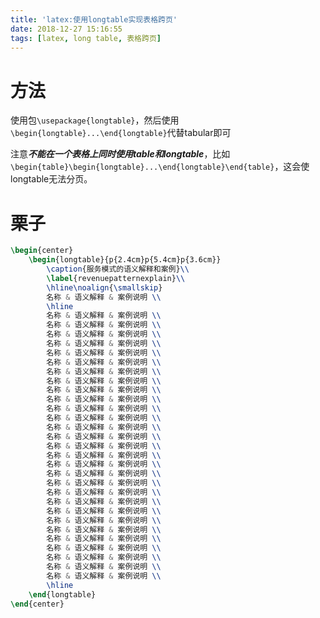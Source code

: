 ```yaml
---
title: 'latex:使用longtable实现表格跨页'
date: 2018-12-27 15:16:55
tags: [latex, long table, 表格跨页]
---
```


# 方法

使用包`\usepackage{longtable}`，然后使用`\begin{longtable}...\end{longtable}`代替tabular即可

注意***不能在一个表格上同时使用table和longtable***，比如`\begin{table}\begin{longtable}...\end{longtable}\end{table}`，这会使longtable无法分页。

# 栗子

```tex
\begin{center}
	\begin{longtable}{p{2.4cm}p{5.4cm}p{3.6cm}}
		\caption{服务模式的语义解释和案例}\\
		\label{revenuepatternexplain}\\
		\hline\noalign{\smallskip}
		名称 & 语义解释 & 案例说明 \\
		\hline
		名称 & 语义解释 & 案例说明 \\
		名称 & 语义解释 & 案例说明 \\
		名称 & 语义解释 & 案例说明 \\
		名称 & 语义解释 & 案例说明 \\
		名称 & 语义解释 & 案例说明 \\
		名称 & 语义解释 & 案例说明 \\
		名称 & 语义解释 & 案例说明 \\
		名称 & 语义解释 & 案例说明 \\
		名称 & 语义解释 & 案例说明 \\
		名称 & 语义解释 & 案例说明 \\
		名称 & 语义解释 & 案例说明 \\
		名称 & 语义解释 & 案例说明 \\
		名称 & 语义解释 & 案例说明 \\
		名称 & 语义解释 & 案例说明 \\
		名称 & 语义解释 & 案例说明 \\
		名称 & 语义解释 & 案例说明 \\
		名称 & 语义解释 & 案例说明 \\
		名称 & 语义解释 & 案例说明 \\
		名称 & 语义解释 & 案例说明 \\
		名称 & 语义解释 & 案例说明 \\
		名称 & 语义解释 & 案例说明 \\
		名称 & 语义解释 & 案例说明 \\
		名称 & 语义解释 & 案例说明 \\
		名称 & 语义解释 & 案例说明 \\
		名称 & 语义解释 & 案例说明 \\
		名称 & 语义解释 & 案例说明 \\
		名称 & 语义解释 & 案例说明 \\
		名称 & 语义解释 & 案例说明 \\
		名称 & 语义解释 & 案例说明 \\
		\hline
	\end{longtable}
\end{center}
```